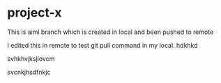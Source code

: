 # project-x

This is aiml branch which is created in local and been pushed to remote


I edited this in remote to test git pull command in my local.
hdkhkd

svhkhvjksjiovcm

svcnkjhsdfnkjc
